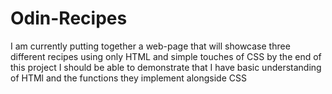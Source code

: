 # Odin-Recipes

 I am currently putting together a web-page that will showcase three different recipes using only HTML and simple touches of CSS by the end of this project I should be able to demonstrate that I have basic understanding of HTMl and the functions they implement alongside CSS